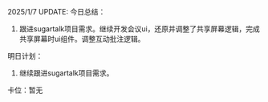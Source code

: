 2025/1/7 UPDATE:
今日总结：

1. 跟进sugartalk项目需求。继续开发会议ui，还原并调整了共享屏幕逻辑，完成共享屏幕时ui组件。调整互动批注逻辑。

明日计划：

1. 继续跟进sugartalk项目需求。

卡位：暂无

